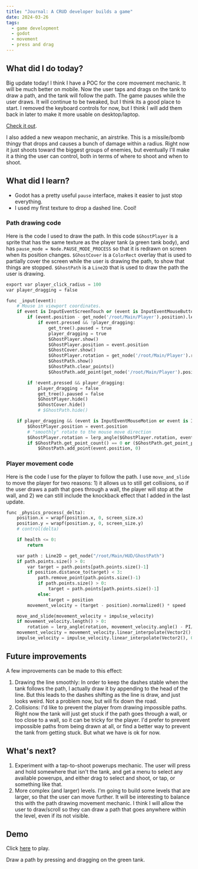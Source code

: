 ```yaml
---
title: "Journal: A CRUD developer builds a game"
date: 2024-03-26
tags:
  - game development
  - godot
  - movement
  - press and drag
---
```


## What did I do today?

Big update today! I think I have a POC for the core movement mechanic. It will be much better on mobile. Now the user taps and drags on the tank to draw a path, and the tank will follow the path. The game pauses while the user draws. It will continue to be tweaked, but I think its a good place to start. I removed the keyboard controls for now, but I think I will add them back in later to make it more usable on desktop/laptop.

[Check it out](/iron-fury/builds/2024-03-26).

I also added a new weapon mechanic, an airstrike. This is a missile/bomb thingy that drops and causes a bunch of damage within a radius. Right now it just shoots toward the biggest groups of enemies, but eventually I'll make it a thing the user can control, both in terms of where to shoot and when to shoot.

## What did I learn?

- Godot has a pretty useful `pause` interface, makes it easier to just stop everything.
- I used my first texture to drop a dashed line. Cool!

### Path drawing code

Here is the code I used to draw the path. In this code `$GhostPlayer` is a sprite that has the same texture as the player tank (a green tank body), and has `pause_mode = Node.PAUSE_MODE_PROCESS` so that it is redrawn on screen when its position changes. `$GhostCover` is a `ColorRect` overlay that is used to partially cover the screen while the user is drawing the path, to show that things are stopped. `$GhostPath` is a `Line2D` that is used to draw the path the user is drawing.

```python
export var player_click_radius = 100
var player_dragging = false

func _input(event):
	# Mouse in viewport coordinates.
	if event is InputEventScreenTouch or (event is InputEventMouseButton and event.button_index == BUTTON_LEFT):
		if (event.position - get_node('/root/Main/Player').position).length() < player_click_radius:
			if event.pressed && !player_dragging:
				get_tree().paused = true
				player_dragging = true
				$GhostPlayer.show()
				$GhostPlayer.position = event.position
				$GhostCover.show()
				$GhostPlayer.rotation = get_node('/root/Main/Player').rotation
				$GhostPath.show()
				$GhostPath.clear_points()
				$GhostPath.add_point(get_node('/root/Main/Player').position)

		if !event.pressed && player_dragging:
			player_dragging = false
			get_tree().paused = false
			$GhostPlayer.hide()
			$GhostCover.hide()
			# $GhostPath.hide()

	if player_dragging && (event is InputEventMouseMotion or event is InputEventScreenDrag):
		$GhostPlayer.position = event.position
		# "smoothly" rotate to the mouse move direction
		$GhostPlayer.rotation = lerp_angle($GhostPlayer.rotation, event.speed.angle(), 0.5)
		if $GhostPath.get_point_count() == 0 or ($GhostPath.get_point_position(0) - event.position).length() > 20:
			$GhostPath.add_point(event.position, 0)
```

### Player movement code

Here is the code I use for the player to follow the path. I use `move_and_slide` to move the player for two reasons: 1) it allows us to still get collisions, so if the user draws a path that goes through a wall, the player will stop at the wall, and 2) we can still include the knockback effect that I added in the last update.

```python
func _physics_process(_delta):
	position.x = wrapf(position.x, 0, screen_size.x)
	position.y = wrapf(position.y, 0, screen_size.y)
	# control(delta)

	if health <= 0:
		return

	var path : Line2D = get_node("/root/Main/HUD/GhostPath")
	if path.points.size() > 0:
		var target = path.points[path.points.size()-1]
		if position.distance_to(target) < 3:
			path.remove_point(path.points.size()-1)
			if path.points.size() > 0:
				target = path.points[path.points.size()-1]
			else:
				target = position
		movement_velocity = (target - position).normalized() * speed

	move_and_slide(movement_velocity + impulse_velocity)
	if movement_velocity.length() > 0:
		rotation = lerp_angle(rotation, movement_velocity.angle() - PI/2, 0.2)
	movement_velocity = movement_velocity.linear_interpolate(Vector2(), 0.3)
	impulse_velocity = impulse_velocity.linear_interpolate(Vector2(), 0.1)
```

## Future improvements

A few improvements can be made to this effect:

1. Drawing the line smoothly: In order to keep the dashes stable when the tank follows the path, I actually draw it by appending to the head of the line. But this leads to the dashes shifting as the line is draw, and just looks weird. Not a problem now, but will fix down the road.
2. Collisions: I'd like to prevent the player from drawing impossible paths. Right now the tank will just get stuck if the path goes through a wall, or too close to a wall, so it can be tricky for the player. I'd prefer to prevent impossible paths from being drawn at all, or find a better way to prevent the tank from getting stuck. But what we have is ok for now.

## What's next?

1. Experiment with a tap-to-shoot powerups mechanic. The user will press and hold somewhere that isn't the tank, and get a menu to select any available powerups, and either drag to select and shoot, or tap, or something like that.
2. More complex (and larger) levels. I'm going to build some levels that are larger, so that the user can move further. It will be interesting to balance this with the path drawing movement mechanic. I think I will allow the user to draw/scroll so they can draw a path that goes anywhere within the level, even if its not visible.

## Demo

Click [here](/iron-fury/builds/2024-03-26) to play.

Draw a path by pressing and dragging on the green tank.

```

```

```

```
